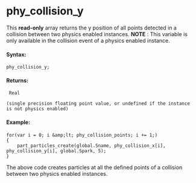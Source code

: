 # phy_collision_y

This **read-only** array returns the y position of all points detected
in a collision between two physics enabled instances. **NOTE** : This
variable is only available in the collision event of a physics enabled
instance.

#### Syntax:

``` gml
phy_collision_y;
```

#### Returns:

``` gml
 Real

(single precision floating point value, or undefined if the instance is not physics enabled)
```

#### Example:

``` gml
for(var i = 0; i &amp;lt; phy_collision_points; i += 1;)
{
    part_particles_create(global.Sname, phy_collision_x[i], phy_collision_y[i], global.Spark, 5);
}
```

The above code creates particles at all the defined points of a
collision between two physics enabled instances.
